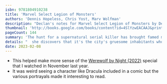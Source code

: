 ```yaml
---
isbn: 9781804910238
title: 'Marvel Select Legion of Monsters'
authors: 'Dennis Hopeless, Chris Yost, Marv Wolfman'
description: "Declan's notes for Marvel Select Legion of Monsters by Dennis Hopeless, Chris Yost, Marv Wolfman."
thumbnail: 'http://books.google.com/books/content?id=4SlYzwEACAAJ&printsec=frontcover&img=1&zoom=5&source=gbs_api'
pageCount: 144
summary: 'The hunt for a supernatural serial killer has brought famed monster-hunter Elsa Bloodstone to the doors of Monster City. But rather than finding the culprit,'
details: "  she discovers that it's the city's gruesome inhabitants who are most in danger from this unearthly executioner! With the survival of both humankind and monsterkind at stake, Elsa teams up with Morbius, Werewolf by Night, N'Kantu and Manphibian to form an all-new Legion of Monsters and they're ready to blast this unknown undead assailant back to hell! Reprinting Legion of Monsters #1-4, Marvel Assistant-Sized Spectacular #2, Tomb of Dracula #18 and Werewolf by Night #15"
date: 2023-02-08
---
```


- This helped make more sense of the [Werewolf by Night (2022)](https://www.themoviedb.org/movie/894205-werewolf-by-night) special that I watched in November last year.
- It was weird seeing a character like Dracula included in a comic but the various portrayals made it interesting to read.
